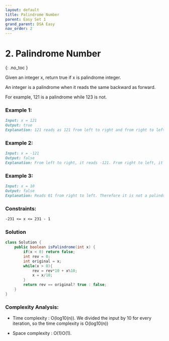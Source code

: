 ```yaml
---
layout: default
title: Palindrome Number
parent: Easy Set 1
grand_parent: DSA Easy
nav_order: 2
---
```


# 2. Palindrome Number
{: .no_toc }

Given an integer x, return true if x is palindrome integer.

An integer is a palindrome when it reads the same backward as forward.

For example, 121 is a palindrome while 123 is not.


### Example 1:
```markdown
Input: x = 121
Output: true
Explanation: 121 reads as 121 from left to right and from right to left.
```

### Example 2:
```markdown
Input: x = -121
Output: false
Explanation: From left to right, it reads -121. From right to left, it becomes 121-. Therefore it is not a palindrome.
```
### Example 3:
```markdown
Input: x = 10
Output: false
Explanation: Reads 01 from right to left. Therefore it is not a palindrome.
```

### Constraints:
```markdown
-231 <= x <= 231 - 1
```
### Solution
```java
class Solution {
    public boolean isPalindrome(int x) {
        if(x < 0) return false;
        int rev = 0;
        int original = x;
        while(x > 0){
            rev = rev*10 + x%10;
            x = x/10;
        }
        return rev == original? true : false;
    }
}
```
### Complexity Analysis:

* Time complexity : O(log10(n)). We divided the input by 10 for every iteration, so the time complexity is O(log10(n))

* Space complexity : O(1)O(1).